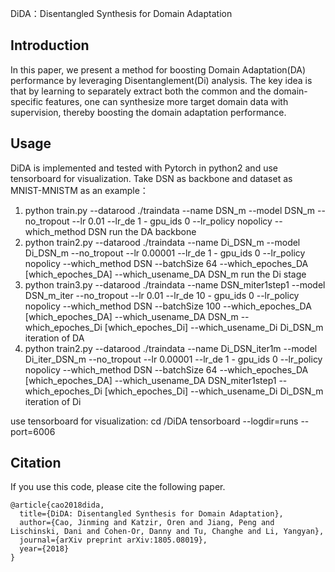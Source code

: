 DiDA：Disentangled Synthesis for Domain Adaptation
## Introduction
In this paper, we present a method for boosting Domain Adaptation(DA) performance by leveraging Disentanglement(Di) analysis. The key idea is that by learning to separately extract both the common and the domain-specific features, one can synthesize more target domain data with supervision, thereby boosting the domain adaptation performance. 

## Usage
DiDA is implemented and tested with Pytorch in python2 and use tensorboard for visualization.
Take DSN as backbone and dataset as MNIST-MNISTM as an example：
1. python train.py --datarood ./traindata --name DSN_m --model DSN_m --no_tropout --lr 0.01 --lr_de 1 - gpu_ids 0 --lr_policy nopolicy --which_method DSN
run the DA backbone
2. python train2.py --datarood ./traindata --name Di_DSN_m --model Di_DSN_m --no_tropout --lr 0.00001 --lr_de 1 - gpu_ids 0 --lr_policy nopolicy --which_method DSN --batchSize 64 --which_epoches_DA [which_epoches_DA] --which_usename_DA DSN_m
run the Di stage
3. python train3.py --datarood ./traindata --name DSN_miter1step1 --model DSN_m_iter --no_tropout --lr 0.01 --lr_de 10 - gpu_ids 0 --lr_policy nopolicy --which_method DSN --batchSize 100 --which_epoches_DA [which_epoches_DA] --which_usename_DA DSN_m --which_epoches_Di [which_epoches_Di] --which_usename_Di Di_DSN_m 
iteration of DA
4. python train2.py --datarood ./traindata --name Di_DSN_iter1m --model Di_iter_DSN_m --no_tropout --lr 0.00001 --lr_de 1 - gpu_ids 0 --lr_policy nopolicy --which_method DSN --batchSize 64 --which_epoches_DA [which_epoches_DA] --which_usename_DA DSN_miter1step1 --which_epoches_Di [which_epoches_Di] --which_usename_Di Di_DSN_m 
iteration of Di

use tensorboard for visualization:
cd <your path>/DiDA
tensorboard --logdir=runs --port=6006

## Citation
If you use this code, please cite the following paper.
```
@article{cao2018dida,
  title={DiDA: Disentangled Synthesis for Domain Adaptation},
  author={Cao, Jinming and Katzir, Oren and Jiang, Peng and Lischinski, Dani and Cohen-Or, Danny and Tu, Changhe and Li, Yangyan},
  journal={arXiv preprint arXiv:1805.08019},
  year={2018}
}
```
